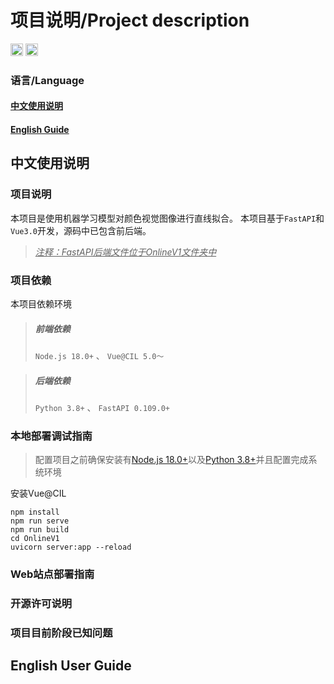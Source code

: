 # 项目说明/Project description
<a href="https://wakatime.com/badge/user/b415f305-24f8-432e-8d25-a46c15eba566/project/018dc496-d190-42b6-b317-2d03640e2315"><img src="https://wakatime.com/badge/user/b415f305-24f8-432e-8d25-a46c15eba566/project/018dc496-d190-42b6-b317-2d03640e2315.svg" alt="waketime" style="height:20px"></a>  <img src="https://badgen.net/static/license/Apache2/blue" style="height:20px">
### 语言/Language
#### [中文使用说明](#中文使用说明)
#### [English Guide](#english-user-guide)

## 中文使用说明
### 项目说明
本项目是使用机器学习模型对颜色视觉图像进行直线拟合。
本项目基于`FastAPI`和`Vue3.0`开发，源码中已包含前后端。
> *<u>注释：FastAPI后端文件位于OnlineV1文件夹中</u>*
### 项目依赖
本项目依赖环境
> ##### 前端依赖
> `Node.js 18.0+` 、 `Vue@CIL 5.0～`

> ##### 后端依赖
> `Python 3.8+` 、 `FastAPI 0.109.0+`
### 本地部署调试指南
> 配置项目之前确保安装有[Node.js 18.0+](https://nodejs.org/en)以及[Python 3.8+](https://www.python.org)并且配置完成系统环境

安装Vue@CIL

```
npm install
npm run serve
npm run build
cd OnlineV1
uvicorn server:app --reload
```


### Web站点部署指南

### 开源许可说明

### 项目目前阶段已知问题

## English User Guide
